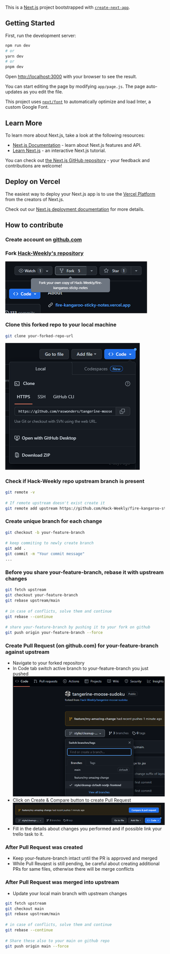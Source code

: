 This is a [Next.js](https://nextjs.org/) project bootstrapped with [`create-next-app`](https://github.com/vercel/next.js/tree/canary/packages/create-next-app).

## Getting Started

First, run the development server:

```bash
npm run dev
# or
yarn dev
# or
pnpm dev
```

Open [http://localhost:3000](http://localhost:3000) with your browser to see the result.

You can start editing the page by modifying `app/page.js`. The page auto-updates as you edit the file.

This project uses [`next/font`](https://nextjs.org/docs/basic-features/font-optimization) to automatically optimize and load Inter, a custom Google Font.

## Learn More

To learn more about Next.js, take a look at the following resources:

- [Next.js Documentation](https://nextjs.org/docs) - learn about Next.js features and API.
- [Learn Next.js](https://nextjs.org/learn) - an interactive Next.js tutorial.

You can check out [the Next.js GitHub repository](https://github.com/vercel/next.js/) - your feedback and contributions are welcome!

## Deploy on Vercel

The easiest way to deploy your Next.js app is to use the [Vercel Platform](https://vercel.com/new?utm_medium=default-template&filter=next.js&utm_source=create-next-app&utm_campaign=create-next-app-readme) from the creators of Next.js.

Check out our [Next.js deployment documentation](https://nextjs.org/docs/deployment) for more details.

## How to contribute

### Create account on [github.com](https://github.com)

### Fork [Hack-Weekly's repository](https://github.com/Hack-Weekly/fire-kangaroo-sticky-notes)
![Local Image](./docs/github-fork.png)

### Clone this forked repo to your local machine
```bash
git clone your-forked-repo-url
```

![Local Image](./docs/github-clone.png)

### Check if Hack-Weekly repo upstream branch is present
```bash
git remote -v

# If remote upstream doesn't exist create it 
git remote add upstream https://github.com/Hack-Weekly/fire-kangaroo-sticky-notes
``` 

### Create unique branch for each change
```bash
git checkout -b your-feature-branch

# keep commiting to newly create branch 
git add .
git commit -m "Your commit message"
...
```

### Before you share your-feature-branch, rebase it with upstream changes
```bash
git fetch upstream
git checkout your-feature-branch
git rebase upstream/main

# in case of conflicts, solve them and continue
git rebase --continue

# share your-feature-branch by pushing it to your fork on github
git push origin your-feature-branch --force
```

### Create Pull Request (on github.com) for your-feature-branch against upstream
- Navigate to your forked repository
- In Code tab switch active branch to your-feature-branch you just pushed
![Local Image](./docs/github-branch-switch.png)
- Click on Create & Compare button to create Pull Request 
![Local Image](./docs/github-create-pr.png)
- Fill in the details about changes you performed and if possible link your trello task to it.
 
### After Pull Request was created
- Keep your-feature-branch intact until the PR is approved and merged
- While Pull Reuqest is still pending, be careful about creating additional PRs for same files, otherwise there will be merge conflicts

### After Pull Request was merged into upstream
- Update your local main branch with upstream changes
```bash
git fetch upstream
git checkout main
git rebase upstream/main

# in case of conflicts, solve them and continue
git rebase --continue

# Share these also to your main on github repo
git push origin main --force
```
